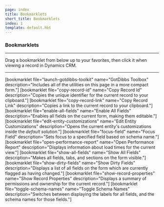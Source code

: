 ```yaml
---
page: index
title: Bookmarklets
short_title: Bookmarklets
index: 1
template: default.hbt
---
```


### Bookmarklets

----

Drag a bookmarklet from below up to your favorites, then click it when viewing a record in Dynamics CRM.

----

<section class='bookmarklets'>

[bookmarklet file="launch-gotdibbs-toolkit" name="GotDibbs Toolbox" description="Includes all of the utilities on this page in a more compact form."]
[bookmarklet file="copy-record-id" name="Copy Record Id" description="Copies the unique identifier for the current record to your clipboard."]
[bookmarklet file="copy-record-link" name="Copy Record Link" description="Copies a link to the current record to your clipboard."]
[bookmarklet file="enable-all-fields" name="Enable All Fields" description="Enables all fields on the current form, making them editable."]
[bookmarklet file="edit-entity-customizations" name="Edit Entity Customizations" description="Opens the current entity's customizations inside the *default solution*."]
[bookmarklet file="focus-field" name="Focus Field" description="Sets focus to a specified field based on schema name."]
[bookmarklet file="open-performance-report" name="Open Performance Report" description="Displays information about load times for the current view."]
[bookmarklet file="show-all-fields" name="Show All Fields" description="Makes all fields, tabs, and sections on the form visible."]
[bookmarklet file="show-dirty-fields" name="Show Dirty Fields" description="Displays a list of all fields on the form which are currently flagged as having changed."]
[bookmarklet file="show-record-properties" name="Show Record Properties" description="Displays a summary of permissions and ownership for the current record."]
[bookmarklet file="toggle-schema-names" name="Toggle Schema Names" description="Switches between displaying the labels for all fields, and the schema names for those fields."]

</section>